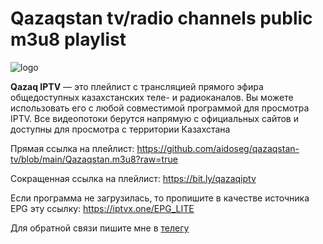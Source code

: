 # Qazaqstan tv/radio channels public m3u8 playlist

![logo](https://aidoseg.github.io/qazaqstan-tv/assets/img/logo.png)

**Qazaq IPTV** — это плейлист с трансляцией прямого эфира общедоступных казахстанских теле- и радиоканалов. Вы можете использовать его с любой совместимой программой для просмотра IPTV. Все видеопотоки берутся напрямую с официальных сайтов и доступны для просмотра с территории Казахстана

Прямая ссылка на плейлист:
https://github.com/aidoseg/qazaqstan-tv/blob/main/Qazaqstan.m3u8?raw=true

Сокращенная ссылка на плейлист:
https://bit.ly/qazaqiptv

Если программа не загрузилась, то пропишите в качестве источника EPG эту ссылку: 
https://iptvx.one/EPG_LITE

Для обратной связи пишите мне в [телегу](https://t.me/aidoseg)

